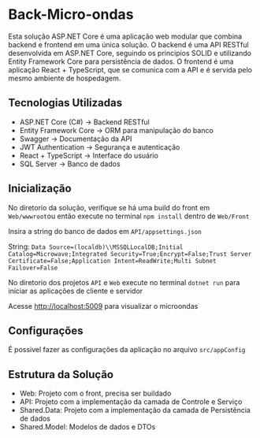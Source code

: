 ﻿# Back-Micro-ondas
Esta solução ASP.NET Core é uma aplicação web modular que combina backend e frontend em uma única solução.
O backend é uma API RESTful desenvolvida em ASP.NET Core, seguindo os princípios SOLID e utilizando Entity Framework Core para persistência de dados.
O frontend é uma aplicação React + TypeScript, que se comunica com a API e é servida pelo mesmo ambiente de hospedagem.

## Tecnologias Utilizadas

- ASP.NET Core (C#) → Backend RESTful
- Entity Framework Core → ORM para manipulação do banco
- Swagger → Documentação da API 
- JWT Authentication → Segurança e autenticação
- React + TypeScript → Interface do usuário
- SQL Server → Banco de dados

## Inicialização
No diretorio da solução, verifique se há uma build do front em `Web/wwwroot`ou então execute no terminal `npm install` dentro de `Web/Front`

Insira a string do banco de dados em `API/appsettings.json`

String: `Data Source=(localdb)\\MSSQLLocalDB;Initial Catalog=Microwave;Integrated Security=True;Encrypt=False;Trust Server Certificate=False;Application Intent=ReadWrite;Multi Subnet Failover=False`

No diretorio dos projetos `API` e `Web` execute no terminal `dotnet run` para iniciar as aplicações de cliente e servidor


Acesse  [http://localhost:5009](http://localhost:5009) para visualizar o microondas

## Configurações

É possivel fazer as configurações da aplicação no arquivo 
`src/appConfig`

## Estrutura da Solução

- Web: Projeto com o front, precisa ser buildado
- API: Projeto com a implementação da camada de Controle e Serviço
- Shared.Data: Projeto com a implementação da camada de Persistência de dados
- Shared.Model: Modelos de dados e DTOs
